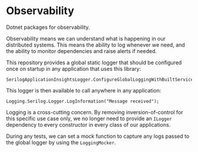 # Observability

Dotnet packages for observability.

Observability means we can understand what is happening in our distributed systems.
This means the ability to log whenever we need, and the ability to monitor dependencies and raise alerts if needed.

This repository provides a global static logger that should be configured once on startup in any application that uses this library:
```
SerilogApplicationInsightsLogger.ConfigureGlobalLoggingWithBuiltServices();
```
This logger is then available to call anywhere in any application:

```
Logging.Serilog.Logger.LogInformation("Message received");
```
Logging is a cross-cutting concern. By removing inversion-of-control for this specific use case only, we no longer need to provide an `ILogger` dependency to every constructor in every class of our applications.

During any tests, we can set a mock function to capture any logs passed to the global logger by using the `LoggingMocker`.
